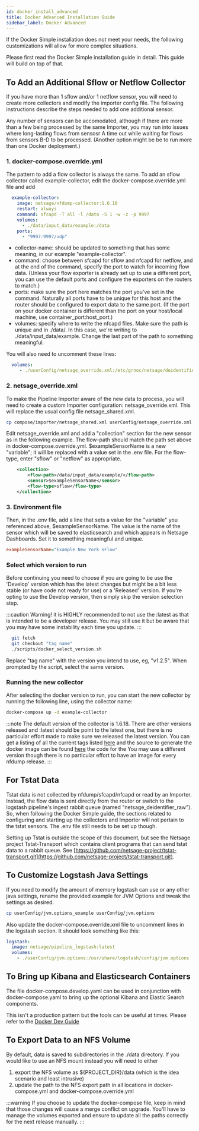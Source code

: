 ```yaml
---
id: docker_install_advanced
title: Docker Advanced Installation Guide
sidebar_label: Docker Advanced
---
```


If the Docker Simple installation does not meet your needs, the following customizations will allow for more complex situations.

Please first read the Docker Simple installation guide in detail. This guide will build on top of that.

## To Add an Additional Sflow or Netflow Collector

If you have more than 1 sflow and/or 1 netflow sensor, you will need to create more collectors and modify the importer config file. The following instructions describe the steps needed to add one additional sensor.

Any number of sensors can be accomodated, although if there are more than a few being processed by the same Importer, you may run into issues where long-lasting flows from sensosr A time out while waiting for flows from sensors B-D to be processed. (Another option might be be to run more than one Docker deployment.) 


### 1. docker-compose.override.yml

The pattern to add a flow collector is always the same. To add an sflow collector called example-collector, edit the docker-compose.override.yml file and add

```yaml
  example-collector:
    image: netsage/nfdump-collector:1.6.18
    restart: always
    command: sfcapd -T all -l /data -S 1 -w -z -p 9997
    volumes:
      - ./data/input_data/example:/data
    ports:
      - "9997:9997/udp"
```

- collector-name: should be updated to something that has some meaning, in our example "example-collector".
- command: choose between sfcapd for sflow and nfcapd for netflow, and at the end of the command, specify the port to watch for incoming flow data.  (Unless your flow exporter is already set up to use a different port, you can use the default ports and configure the exporters on the routers to match.)
- ports: make sure the port here matches the port you've set in the command. Naturally all ports have to be unique for this host and the 
router should be configured to export data to the same port. (If the port on your docker container is different than the port on your host/local machine, use container_port:host_port.) 
- volumes: specify where to write the nfcapd files. Make sure the path is unique and in ./data/. In this case, we're writing to ./data/input_data/example. Change the last part of the path to something meaningful.

You will also need to uncomment these lines: 

```yaml
  volumes:
     - ./userConfig/netsage_override.xml:/etc/grnoc/netsage/deidentifier/netsage_shared.xml
```


### 2.  netsage_override.xml

To make the Pipeline Importer aware of the new data to process, you will need to create a custom Importer configuration: netsage_override.xml.  This will replace the usual config file netsage_shared.xml. 

```sh
cp compose/importer/netsage_shared.xml userConfig/netsage_override.xml
```

Edit netsage_override.xml and add a "collection" section for the new sensor as in the following example. The flow-path should match the path set above in docker-compose.override.yml. $exampleSensorName is a new "variable"; it will be replaced with a value set in the .env file. For the flow-type, enter "sflow" or "netflow" as appropriate.

```xml
    <collection>
        <flow-path>/data/input_data/example/</flow-path>
        <sensor>$exampleSensorName</sensor>
        <flow-type>sflow</flow-type>
    </collection>
```

### 3. Environment file

Then, in the .env file, add a line that sets a value for the "variable" you referenced above, $exampleSensorName. The value is the name of the sensor which will be saved to elasticsearch and which appears in Netsage Dashboards. Set it to something meaningful and unique.

```ini
exampleSensorName="Example New York sFlow"
```

### Select which version to run

Before continuing you need to choose if you are going to be use the 'Develop' version which has the latest changes but might be a bit less stable (or have code not ready for use) or a 'Released' version. If you're opting to use the Develop version, then simply skip the version selection step.

:::caution
Warning! it is HIGHLY recommended to not use the :latest as that is intended to be a developer release. You may still use it but be aware that you may have some instability each time you update.
:::

```sh
  git fetch 
  git checkout "tag name"
  ./scripts/docker_select_version.sh
```

Replace "tag name" with the version you intend to use, eg, "v1.2.5".  When prompted by the script, select the same version.


### Running the new collector

After selecting the docker version to run, you can start the new collector by running the following line, using the collector name:

```sh
docker-compose up -d example-collector
```

:::note
The default version of the collector is 1.6.18. There are other versions released and :latest should be point to the latest one, but there is no particular effort made to make sure we released the latest version. You can get a listing of all the current tags listed [here](https://hub.docker.com/r/netsage/nfdump-collector/tags) and the source to generate the docker image can be found [here](https://github.com/netsage-project/docker-nfdump-collector) the code for the You may use a different version though there is no particular effort to have an image for every nfdump release.
:::


## For Tstat Data
Tstat data is not collected by nfdump/sfcapd/nfcapd or read by an Importer. Instead, the flow data is sent directly from the router or switch to the logstash pipeline's ingest rabbit queue (named "netsage_deidentifier_raw").  So, when following the Docker Simple guide, the sections related to configuring and starting up the collectors and Importer will not pertain to the tstat sensors. The .env file still needs to be set up though.

Setting up Tstat is outside the scope of this document, but see the Netsage project Tstat-Transport which contains client programs that can send tstat data to a rabbit queue. See [https://github.com/netsage-project/tstat-transport.git](https://github.com/netsage-project/tstat-transport.git).


## To Customize Logstash Java Settings

If you need to modify the amount of memory logstash can use or any other java settings,
rename the provided example for JVM Options and tweak the settings as desired.

```sh
cp userConfig/jvm.options_example userConfig/jvm.options
```

Also update the docker-compose.override.xml file to uncomment lines in the logstash section. It should look something like this:

```yaml
logstash:
  image: netsage/pipeline_logstash:latest
  volumes:
    - ./userConfig/jvm.options:/usr/share/logstash/config/jvm.options
```

## To Bring up Kibana and Elasticsearch Containers

The file docker-compose.develop.yaml can be used in conjunction with docker-compose.yaml to bring up the optional Kibana and Elastic Search components.

This isn't a production pattern but the tools can be useful at times. Please refer to the [Docker Dev Guide](../devel/docker_dev_guide#optional-elasticsearch-and-kibana)

## To Export Data to an NFS Volume

By default, data is saved to subdirectories in the ./data directory.  If you would like to use an NFS mount instead you will need to either

1. export the NFS volume as ${PROJECT_DIR}/data (which is the idea scenario and least intrusive)
2. update the path to the NFS export path in all locations in docker-compose.yml and docker-compose.override.yml


:::warning
If you choose to update the docker-compose file, keep in mind that those changes will cause a merge conflict on upgrade.
You'll have to manage the volumes exported and ensure to update all the paths correctly for the next release manually.
:::
